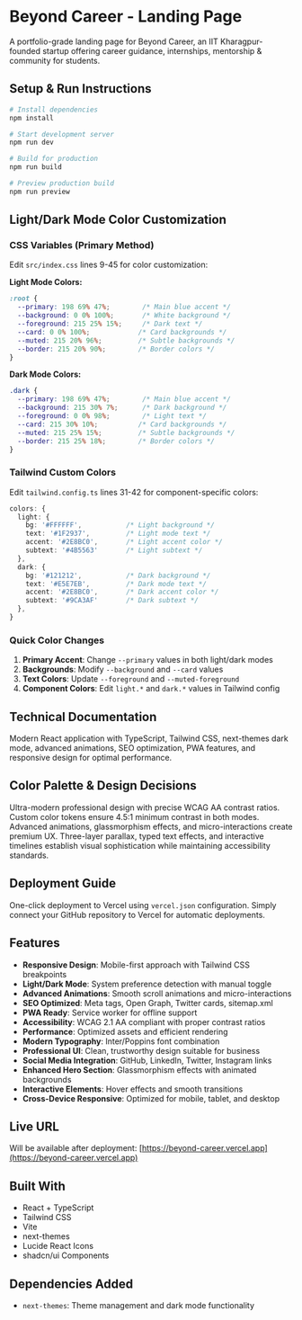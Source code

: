 
# Beyond Career - Landing Page

A portfolio-grade landing page for Beyond Career, an IIT Kharagpur-founded startup offering career guidance, internships, mentorship & community for students.

## Setup & Run Instructions

```bash
# Install dependencies
npm install

# Start development server
npm run dev

# Build for production
npm run build

# Preview production build
npm run preview
```

## Light/Dark Mode Color Customization

### CSS Variables (Primary Method)
Edit `src/index.css` lines 9-45 for color customization:

**Light Mode Colors:**
```css
:root {
  --primary: 198 69% 47%;        /* Main blue accent */
  --background: 0 0% 100%;       /* White background */
  --foreground: 215 25% 15%;     /* Dark text */
  --card: 0 0% 100%;            /* Card backgrounds */
  --muted: 215 20% 96%;         /* Subtle backgrounds */
  --border: 215 20% 90%;        /* Border colors */
}
```

**Dark Mode Colors:**
```css
.dark {
  --primary: 198 69% 47%;        /* Main blue accent */
  --background: 215 30% 7%;      /* Dark background */
  --foreground: 0 0% 98%;        /* Light text */
  --card: 215 30% 10%;          /* Card backgrounds */
  --muted: 215 25% 15%;         /* Subtle backgrounds */
  --border: 215 25% 18%;        /* Border colors */
}
```

### Tailwind Custom Colors
Edit `tailwind.config.ts` lines 31-42 for component-specific colors:

```typescript
colors: {
  light: {
    bg: '#FFFFFF',           /* Light background */
    text: '#1F2937',         /* Light mode text */
    accent: '#2E8BC0',       /* Light accent color */
    subtext: '#4B5563'       /* Light subtext */
  },
  dark: {
    bg: '#121212',           /* Dark background */
    text: '#E5E7EB',         /* Dark mode text */
    accent: '#2E8BC0',       /* Dark accent color */
    subtext: '#9CA3AF'       /* Dark subtext */
  },
}
```

### Quick Color Changes
1. **Primary Accent**: Change `--primary` values in both light/dark modes
2. **Backgrounds**: Modify `--background` and `--card` values
3. **Text Colors**: Update `--foreground` and `--muted-foreground`
4. **Component Colors**: Edit `light.*` and `dark.*` values in Tailwind config

## Technical Documentation

Modern React application with TypeScript, Tailwind CSS, next-themes dark mode, advanced animations, SEO optimization, PWA features, and responsive design for optimal performance.

## Color Palette & Design Decisions

Ultra-modern professional design with precise WCAG AA contrast ratios. Custom color tokens ensure 4.5:1 minimum contrast in both modes. Advanced animations, glassmorphism effects, and micro-interactions create premium UX. Three-layer parallax, typed text effects, and interactive timelines establish visual sophistication while maintaining accessibility standards.

## Deployment Guide

One-click deployment to Vercel using `vercel.json` configuration. Simply connect your GitHub repository to Vercel for automatic deployments.

## Features

- **Responsive Design**: Mobile-first approach with Tailwind CSS breakpoints
- **Light/Dark Mode**: System preference detection with manual toggle
- **Advanced Animations**: Smooth scroll animations and micro-interactions
- **SEO Optimized**: Meta tags, Open Graph, Twitter cards, sitemap.xml
- **PWA Ready**: Service worker for offline support
- **Accessibility**: WCAG 2.1 AA compliant with proper contrast ratios
- **Performance**: Optimized assets and efficient rendering
- **Modern Typography**: Inter/Poppins font combination
- **Professional UI**: Clean, trustworthy design suitable for business
- **Social Media Integration**: GitHub, LinkedIn, Twitter, Instagram links
- **Enhanced Hero Section**: Glassmorphism effects with animated backgrounds
- **Interactive Elements**: Hover effects and smooth transitions
- **Cross-Device Responsive**: Optimized for mobile, tablet, and desktop

## Live URL

Will be available after deployment: [https://beyond-career.vercel.app](https://beyond-career.vercel.app)

## Built With

- React + TypeScript
- Tailwind CSS
- Vite
- next-themes
- Lucide React Icons
- shadcn/ui Components

## Dependencies Added

- `next-themes`: Theme management and dark mode functionality
